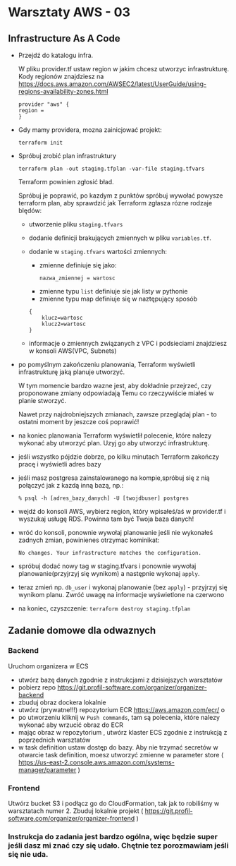 # Warsztaty AWS - 03

## Infrastructure As A Code

 - Przejdź do katalogu infra.
  
    W pliku provider.tf ustaw region w jakim chcesz utworzyc infrastrukturę.
    Kody regionów znajdziesz na https://docs.aws.amazon.com/AWSEC2/latest/UserGuide/using-regions-availability-zones.html

    ```
    provider "aws" {
    region = 
    }
    ```

- Gdy mamy providera, mozna zainicjować projekt:

  `terraform init `

- Spróbuj zrobić plan infrastruktury

    `terraform plan -out staging.tfplan -var-file staging.tfvars `

    Terraform powinien zgłosić bład.

    Spróbuj je poprawić, po kazdym z punktów spróbuj wywołać powysze terraform plan, aby sprawdzić jak Terraform zgłasza rózne rodzaje blędów:

    - utworzenie pliku `staging.tfvars`
    - dodanie definicji brakujących zmiennych w pliku `variables.tf`.
    - dodanie w `staging.tfvars`  wartości zmiennych:
        - zmienne definiuje się jako:
            ```
            nazwa_zmiennej = wartosc
            ```
        - zmienne typu `list` definiuje sie jak listy w pythonie
       - zmienne  typu map definiuje się w naztępujący sposób 
        ```
        {
            klucz=wartosc 
            klucz2=wartosc
        }
        ```

    - informacje o zmiennych związanych z VPC i podsieciami znajdziesz w konsoli AWS(VPC, Subnets)



- po pomyślnym zakończeniu planowania, Terraform wyświetli infrastrukturę jaką planuje utworzyć.

   W tym momencie bardzo wazne jest, aby dokładnie przejrzeć, czy proponowane zmiany odpowiadają Temu co rzeczywiście miałeś w planie stworzyć.

   Nawet przy najdrobniejszych zmianach, zawsze przeglądaj plan - to ostatni moment by jeszcze coś poprawić!
   
- na koniec planowania Terraform wyświetlił polecenie, które nalezy wykonać aby utworzyć plan.
   Uzyj go aby utworzyć infrastrukturę.

- jeśli wszystko pójdzie dobrze, po kilku minutach  Terraform zakończy pracę i wyświetli adres bazy

- jeśli masz postgresa zainstalowanego na kompie,spróbuj się z nią połączyć jak z kazdą inną bazą, np.: 
    ```
    % psql -h [adres_bazy_danych] -U [twojdbuser] postgres
    ```
- wejdź do konsoli AWS, wybierz region, który wpisałeś/aś w provider.tf i wyszukaj usługę RDS. 
   Powinna tam być Twoja baza danych!

- wróć do konsoli, ponownie wywołaj planowanie
    jeśli nie wykonałeś zadnych zmian, powinienes  otrzymac kominikat:

    ```No changes. Your infrastructure matches the configuration.```

- spróbuj dodać nowy tag w staging.tfvars i ponownie wywołaj planowanie(przyjrzyj się wynikom) a następnie wykonaj `apply`. 

- teraz zmień np. `db_user` i wykonaj planowanie (bez `apply`) - przyjrzyj się wynikom planu. Zwróć uwagę na informacje wyświetlone na czerwono


- na koniec, czyszczenie:
` terraform destroy staging.tfplan `




## Zadanie domowe dla odwaznych

### Backend

Uruchom organizera w ECS
- utwórz bazę danych zgodnie z instrukcjami z dzisiejszych warsztatów 
- pobierz repo https://git.profil-software.com/organizer/organizer-backend
- zbuduj obraz dockera lokalnie
- utwórz (prywatne!!!) repozytorium ECR https://aws.amazon.com/ecr/ o
- po utworzeniu kliknij w `Push commands`, tam są polecenia, które nalezy wykonać aby wrzucić obraz do ECR
- mając obraz w repozytorium , utwórz klaster ECS zgodnie z instrukcją z poprzednich warsztatów
- w task definition ustaw dostęp do bazy. Aby nie trzymać secretów w otwarcie task definition, moesz utworzyć zmienne w parameter store ( https://us-east-2.console.aws.amazon.com/systems-manager/parameter )


### Frontend

 Utwórz bucket S3 i podłącz go do CloudFormation, tak jak to robiliśmy w warsztatach numer 2.
 Zbuduj lokalnie projekt ( https://git.profil-software.com/organizer/organizer-frontend )


### Instrukcja do zadania jest bardzo ogólna, więc będzie super jeśli dasz mi znać czy się udało. Chętnie tez porozmawiam jeśli się nie uda.